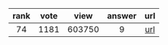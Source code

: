 
| rank | vote | view | answer | url |
|:-:|:-:|:-:|:-:|:-:|
|74|1181|603750|9| [url](http://stackoverflow.com/questions/610883/how-to-know-if-an-object-has-an-attribute-in-python) |
